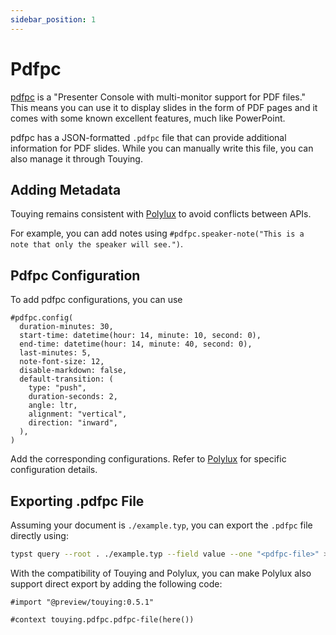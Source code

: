 ```yaml
---
sidebar_position: 1
---
```


# Pdfpc

[pdfpc](https://pdfpc.github.io/) is a "Presenter Console with multi-monitor support for PDF files." This means you can use it to display slides in the form of PDF pages and it comes with some known excellent features, much like PowerPoint.

pdfpc has a JSON-formatted `.pdfpc` file that can provide additional information for PDF slides. While you can manually write this file, you can also manage it through Touying.


## Adding Metadata

Touying remains consistent with [Polylux](https://polylux.dev/book/external/pdfpc.html) to avoid conflicts between APIs.

For example, you can add notes using `#pdfpc.speaker-note("This is a note that only the speaker will see.")`.


## Pdfpc Configuration

To add pdfpc configurations, you can use

```typst
#pdfpc.config(
  duration-minutes: 30,
  start-time: datetime(hour: 14, minute: 10, second: 0),
  end-time: datetime(hour: 14, minute: 40, second: 0),
  last-minutes: 5,
  note-font-size: 12,
  disable-markdown: false,
  default-transition: (
    type: "push",
    duration-seconds: 2,
    angle: ltr,
    alignment: "vertical",
    direction: "inward",
  ),
)
```

Add the corresponding configurations. Refer to [Polylux](https://polylux.dev/book/external/pdfpc.html) for specific configuration details.


## Exporting .pdfpc File

Assuming your document is `./example.typ`, you can export the `.pdfpc` file directly using:

```sh
typst query --root . ./example.typ --field value --one "<pdfpc-file>" > ./example.pdfpc
```

With the compatibility of Touying and Polylux, you can make Polylux also support direct export by adding the following code:

```typst
#import "@preview/touying:0.5.1"

#context touying.pdfpc.pdfpc-file(here())
```